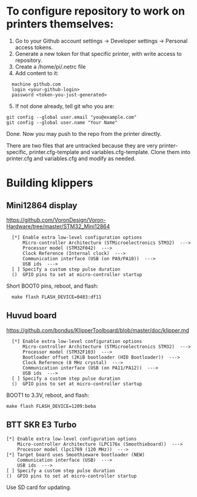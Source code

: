 # To configure repository to work on printers themselves:

1. Go to your Github account settings -> Developer settings -> Personal access tokens.
2. Generate a new token for that specific printer, with write access to repository.
3. Create a /home/pi/.netrc file
4. Add content to it:
```
  machine github.com
  login <your-github-login>
  password <token-you-just-generated>
```
5. If not done already, tell git who you are:
```
git config --global user.email "you@example.com"
git config --global user.name "Your Name"
```

Done. Now you may push to the repo from the printer directly.

There are two files that are untracked because they are very printer-specific, printer.cfg-template and variables.cfg-template. Clone them into printer.cfg and variables.cfg and modify as needed.

# Building klippers
## Mini12864 display

https://github.com/VoronDesign/Voron-Hardware/tree/master/STM32_Mini12864
```
  [*] Enable extra low-level configuration options
      Micro-controller Architecture (STMicroelectronics STM32)  --->
      Processor model (STM32F042)  --->
      Clock Reference (Internal clock)  --->
      Communication interface (USB (on PA9/PA10))  --->
      USB ids  --->
  [ ] Specify a custom step pulse duration
  ()  GPIO pins to set at micro-controller startup
```

Short BOOT0 pins, reboot, and flash:
```
  make flash FLASH_DEVICE=0483:df11
```

## Huvud board

https://github.com/bondus/KlipperToolboard/blob/master/doc/klipper.md

```
  [*] Enable extra low-level configuration options
      Micro-controller Architecture (STMicroelectronics STM32)  --->
      Processor model (STM32F103)  --->
      Bootloader offset (2KiB bootloader (HID Bootloader))  --->
      Clock Reference (8 MHz crystal)  --->
      Communication interface (USB (on PA11/PA12))  --->
      USB ids  --->
  [ ] Specify a custom step pulse duration
  ()  GPIO pins to set at micro-controller startup
```

BOOT1 to 3.3V, reboot, and flash:

```
make flash FLASH_DEVICE=1209:beba
```

## BTT SKR E3 Turbo
```
[*] Enable extra low-level configuration options
    Micro-controller Architecture (LPC176x (Smoothieboard))  --->
    Processor model (lpc1769 (120 MHz))  --->
[*] Target board uses Smoothieware bootloader (NEW)
    Communication interface (USB)  --->
    USB ids  --->
[ ] Specify a custom step pulse duration
()  GPIO pins to set at micro-controller startup
```
Use SD card for updating.
